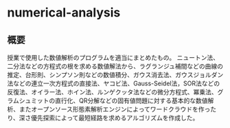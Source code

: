 # numerical-analysis
## 概要

授業で使用した数値解析のプログラムを適当にまとめたもの。
ニュートン法、二分法などの方程式の根を求める数値解法から、ラグランジュ補間などの曲線の推定、台形則、シンプソン則などの数値積分、ガウス消去法、ガウスジョルダン法などの連立一次方程式の直接法、ヤコビ法、Gauss-Seidel法，SOR法などの反復法、オイラー法、ホイン法、ルンゲクッタ法などの微分方程式、冪乗法、グラムシュミットの直行化、QR分解などの固有値問題に対する基本的な数値解析、またオープンソース形態素解析エンジンによってワードクラウドを作ったり、深さ優先探索によって最短経路を求めるアルゴリズムを作成した。
